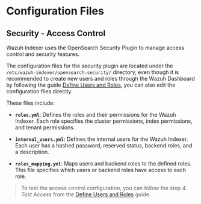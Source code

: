 # Configuration Files

## Security - Access Control

Wazuh Indexer uses the OpenSearch Security Plugin to manage access control and security features.

The configuration files for the security plugin are located under the `/etc/wazuh-indexer/opensearch-security/` directory,
even though it is recommended to create new users and roles through the Wazuh Dashboard by following the guide [Define Users and Roles](/ref/security/defining-users-and-roles.md),
you can also edit the configuration files directly.

These files include:

- **`roles.yml`**: Defines the roles and their permissions for the Wazuh Indexer. Each role specifies the cluster permissions, index permissions, and tenant permissions.

- **`internal_users.yml`**: Defines the internal users for the Wazuh Indexer. Each user has a hashed password, reserved status, backend roles, and a description.

- **`roles_mapping.yml`**: Maps users and backend roles to the defined roles. This file specifies which users or backend roles have access to each role.

> To test the access control configuration, you can follow the step _4. Test Access_ from the [Define Users and Roles](/ref/security/defining-users-and-roles.md) guide.
